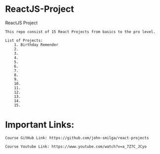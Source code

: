# ReactJS-Project
ReactJS Project

    This repo consist of 15 React Projects from basics to the pro level.

    List of Projects:
        1. Birthday Remender
        2.
        3.
        4.
        5.
        6.
        7.
        8.
        9.
        10.
        11.
        12.
        13.
        14.
        15.

# Important Links:

    Course GitHub Link: https://github.com/john-smilga/react-projects

    Course Youtube Link: https://www.youtube.com/watch?v=a_7Z7C_JCyo